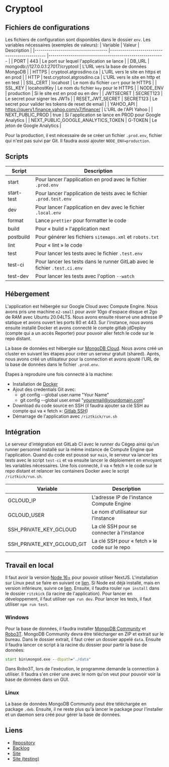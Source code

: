 # Cryptool

## Fichiers de configurations

Les fichiers de configuration sont disponibles dans le dossier `env`.
Les variables nécessaires (exemples de valeurs):
| Variable                           	| Valeur                                       	| Description                                             	|
|------------------------------------	|----------------------------------------------	|---------------------------------------------------------	|
| PORT                               	| 443                                          	| Le port sur lequel l'application se lance               	|
| DB_URL                             	| mongodb://127.0.0.1:27017/cryptool           	| L'URL vers la base de données MongoDB                    	|
| HTTPS                             	| cryptool.atgrosdino.ca                       	| L'URL vers le site en https et en prod                    |
| HTTP                              	| test.cryptool.atgrosdino.ca                  	| L'URL vers le site en http et en test                   	|
| SSL_CERT                              | locahost                                      | Le nom du fichier `cert` pour le HTTPS                    |
| SSL_KEY                               | locahostKey                                   | Le nom du fichier `key` pour le HTTPS                     |
| NODE_ENV                              | production                                    | Si le site est en prod ou en dev                          |
| JWTSECRET                          	| SECRET123                                    	| Le secret pour signer les JWTs                          	|
| RESET_JWT_SECRET                      | SECRET123                                    	| Le secret pour valider les tokens de reset de email       |
| YAHOO_API                          	| https://query1.finance.yahoo.com/v7/finance/ 	| L'URL de l'API Yahoo                                    	|
| NEXT_PUBLIC_PROD                   	| true                                         	| Si l'application se lance en PROD pour Google Analytics 	|
| NEXT_PUBLIC_GOOGLE_ANALYTICS_TOKEN 	| G-TOKEN                                      	| Le jeton de Google Analytics                            	|

Pour la production, il est nécessaire de se créer un fichier `.prod.env`, fichier qui n'est pas suivi par Git. Il faudra aussi ajouter `NODE_ENV=production`.

## Scripts

| Script     	| Description                                                                	|
|------------	|----------------------------------------------------------------------------	|
| start      	| Pour lancer l'application en prod avec le fichier `.prod.env`              	|
| start-test 	| Pour lancer l'application de tests avec le fichier `.prod.test.env`        	|
| dev        	| Pour lancer l'application en dev avec le fichier `.local.env`              	|
| format        | Lance `prettier` pour formatter le code                                      	|
| build      	| Pour « build » l'application next                                          	|
| postbuild  	| Pour générer les fichiers `sitemaps.xml` et `robots.txt`                   	|
| lint       	| Pour « lint » le code                                                      	|
| test       	| Pour lancer les tests avec le fichier `.test.env`                          	|
| test-ci    	| Pour lancer les tests dans le runner GitLab avec le fichier `.test.ci.env` 	|
| test-dev   	| Pour lancer les tests avec l'option `--watch`                              	|

## Hébergement

L'application est hébergée sur Google Cloud avec Compute Engine. Nous avons pris une machine `e2-small` pour avoir 10go d'espace disque et 2go de RAM avec Ubuntu 20.04LTS. Nous avons ensuite réservé une adresse IP statique et avons ouvert les ports 80 et 443. Sur l'instance, nous avons ensuite installé Docker et avons connecté le compte gitlab jdDeploy (compte qui a un accès Reporter) pour pouvoir aller fetch le code sur le repo distant.

La base de données est hébergée sur [MongoDB Cloud](https://www.mongodb.com/fr-fr/cloud). Nous avons créé un cluster en suivant les étapes pour créer un serveur gratuit (shared). Après, nous avons créé un utilisateur pour la connection et avons ajouté l'URL de la base de données dans le fichier `.prod.env`.

Étapes à reproduire une fois connecté à la machine:
- Installation de [Docker](https://docs.docker.com/engine/install/ubuntu/)
- Ajout des credentials Git avec:
    - git config --global user.name "Your Name"
    - git config --global user.email "youremail@yourdomain.com"
- Download du code source en SSH (il faudra ajouter sa clé SSH au compte qui va « fetch »:  [Gitlab SSH](https://docs.gitlab.com/ee/ssh/))
- Démarrage de l'application avec `/riztkick/run.sh`

## Intégration

Le serveur d'intégration est GitLab CI avec le runner du Cégep ainsi qu'un runner personnel installé sur la même instance de Compute Engine que l'application. Quand du code est poussé sur `main`, le serveur va lancer les tests avec le script `test-ci` et va ensuite lancer le déploiement en envoyant les variables nécessaires. Une fois connecté, il va « fetch » le code sur le repo distant et relancer les containers Docker avec le script `/riztkick/run.sh`.

| Variable                   	| Description                                   	|
|----------------------------	|-----------------------------------------------	|
| GCLOUD_IP                  	| L'adresse IP de l'instance Compute Engine     	|
| GCLOUD_USER                	| Le nom d'utilisateur sur l'instance           	|
| SSH_PRIVATE_KEY_GCLOUD     	| La clé SSH pour se connecter à l'instance     	|
| SSH_PRIVATE_KEY_GCLOUD_GIT 	| La clé SSH pour « fetch » le code sur le repo 	|

## Travail en local

Il faut avoir la version [Node 16+](https://nodejs.org/en/download/) pour pouvoir utiliser NextJS. L'installation sur Linux peut se faire en suivant ce [lien](https://techviewleo.com/install-node-js-and-npm-on-ubuntu/). Si Node est déjà installé, mais en version inférieure, suivre ce [lien](https://stackoverflow.com/a/10076029). Ensuite, il faudra rouler `npm install` dans le dossier `ritzkick` (la racine de l'application). Pour lancer en développement, il faut utiliser `npm run dev`. Pour lancer les tests, il faut utiliser `npm run test`.

### Windows
Pour la base de données, il faudra installer [MongoDB Community](https://www.mongodb.com/try/download/community) et [Robo3T](https://robomongo.org/). MongoDB Community devra être télécharger en ZIP et extrait sur le bureau. Dans le dossier extrait, il faut créer un dossier appelé `data`. Ensuite il faudra lancer ce script à la racine du dossier pour partir la base de données:

```bat
start bin\mongod.exe --dbpath="./data"
```

Dans Robo3T, lors de l'exécution, le programme demande la connection à utiliser. Il faudra s'en créer une avec le nom qu'on veut pour pouvoir voir la base de données dans un GUI.

### Linux
La base de données MongoDB Community peut être téléchargée en package `.deb`. Ensuite, il ne reste plus qu'à lancer le package pour l'installer et un daemon sera créé pour gérer la base de données.

## Liens

- [Repository](https://gitlab.com/j-dumas/p-synthese-csfoy-ritzkick)
- [Backlog](https://trello.com/b/KGp5conn)
- [Site](https://cryptool.atgrosdino.ca)
- [Site (testing)](http://test.cryptool.atgrosdino.ca)
